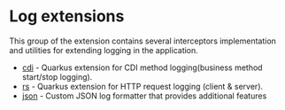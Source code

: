 # Log extensions
This group of the extension contains several interceptors implementation and utilities for extending logging in the application.

* [cdi](ci/README.md) - Quarkus extension for CDI method logging(business method start/stop logging).
* [rs](ci/README.md) - Quarkus extension for HTTP request logging (client & server).
* [json](ci/README.md) - Custom JSON log formatter that provides additional features